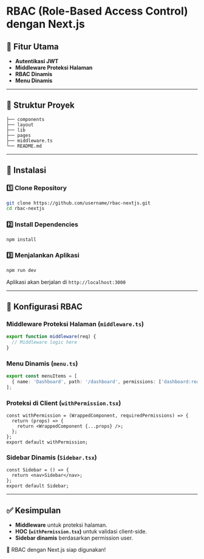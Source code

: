 # RBAC (Role-Based Access Control) dengan Next.js

## 📌 Fitur Utama
- **Autentikasi JWT**
- **Middleware Proteksi Halaman**
- **RBAC Dinamis**
- **Menu Dinamis**

---

## 📁 Struktur Proyek
```
├── components
├── layout
├── lib
├── pages
├── middleware.ts
└── README.md
```

---

## 🔧 Instalasi
### 1️⃣ Clone Repository
```bash
git clone https://github.com/username/rbac-nextjs.git
cd rbac-nextjs
```

### 2️⃣ Install Dependencies
```bash
npm install
```

### 3️⃣ Menjalankan Aplikasi
```bash
npm run dev
```

Aplikasi akan berjalan di `http://localhost:3000`

---

## 🔐 Konfigurasi RBAC
### **Middleware Proteksi Halaman** (`middleware.ts`)
```ts
export function middleware(req) {
  // Middleware logic here
}
```

### **Menu Dinamis** (`menu.ts`)
```ts
export const menuItems = [
  { name: 'Dashboard', path: '/dashboard', permissions: ['dashboard:read'] },
];
```

### **Proteksi di Client** (`withPermission.tsx`)
```tsx
const withPermission = (WrappedComponent, requiredPermissions) => {
  return (props) => {
    return <WrappedComponent {...props} />;
  };
};
export default withPermission;
```

### **Sidebar Dinamis** (`Sidebar.tsx`)
```tsx
const Sidebar = () => {
  return <nav>Sidebar</nav>;
};
export default Sidebar;
```

---

## ✅ Kesimpulan
- **Middleware** untuk proteksi halaman.
- **HOC (`withPermission.tsx`)** untuk validasi client-side.
- **Sidebar dinamis** berdasarkan permission user.

🎯 RBAC dengan Next.js siap digunakan!

